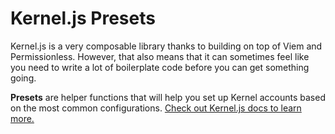 # Kernel.js Presets

Kernel.js is a very composable library thanks to building on top of Viem and Permissionless.  However, that also means that it can sometimes feel like you need to write a lot of boilerplate code before you can get something going.

**Presets** are helper functions that will help you set up Kernel accounts based on the most common configurations.  [Check out Kernel.js docs to learn more.](https://docs.zerodev.app/kerneljs/core-api/create-account)